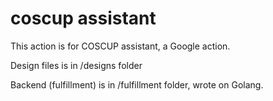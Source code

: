 # coscup assistant

This action is for COSCUP assistant, a Google action.

Design files is in /designs folder

Backend (fulfillment) is in /fulfillment folder, wrote on Golang.




